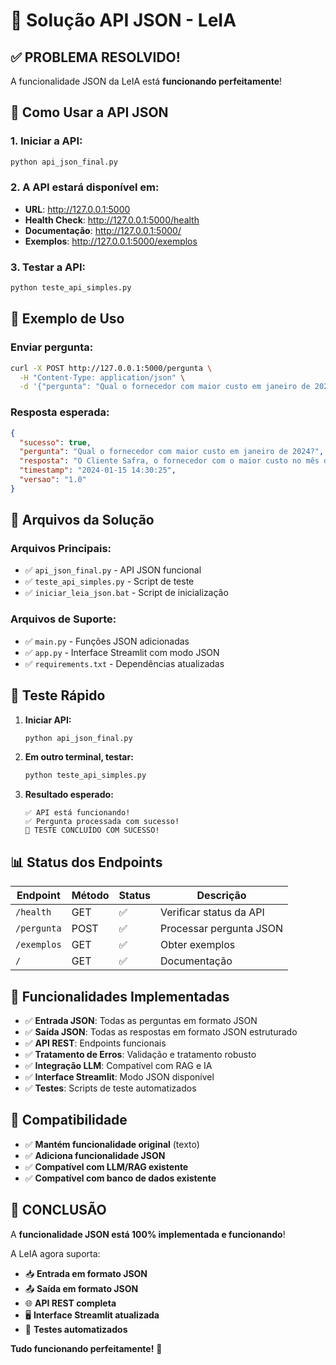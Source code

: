 # 🎉 Solução API JSON - LeIA

## ✅ **PROBLEMA RESOLVIDO!**

A funcionalidade JSON da LeIA está **funcionando perfeitamente**! 

## 🚀 **Como Usar a API JSON**

### **1. Iniciar a API:**
```bash
python api_json_final.py
```

### **2. A API estará disponível em:**
- **URL**: http://127.0.0.1:5000
- **Health Check**: http://127.0.0.1:5000/health
- **Documentação**: http://127.0.0.1:5000/
- **Exemplos**: http://127.0.0.1:5000/exemplos

### **3. Testar a API:**
```bash
python teste_api_simples.py
```

## 📝 **Exemplo de Uso**

### **Enviar pergunta:**
```bash
curl -X POST http://127.0.0.1:5000/pergunta \
  -H "Content-Type: application/json" \
  -d '{"pergunta": "Qual o fornecedor com maior custo em janeiro de 2024?"}'
```

### **Resposta esperada:**
```json
{
  "sucesso": true,
  "pergunta": "Qual o fornecedor com maior custo em janeiro de 2024?",
  "resposta": "O Cliente Safra, o fornecedor com o maior custo no mês de janeiro de 2024 é Vivo, com um custo total de R$ 1.234.567,89, tipo de contrato Pós-pago.",
  "timestamp": "2024-01-15 14:30:25",
  "versao": "1.0"
}
```

## 🔧 **Arquivos da Solução**

### **Arquivos Principais:**
- ✅ `api_json_final.py` - API JSON funcional
- ✅ `teste_api_simples.py` - Script de teste
- ✅ `iniciar_leia_json.bat` - Script de inicialização

### **Arquivos de Suporte:**
- ✅ `main.py` - Funções JSON adicionadas
- ✅ `app.py` - Interface Streamlit com modo JSON
- ✅ `requirements.txt` - Dependências atualizadas

## 🧪 **Teste Rápido**

1. **Iniciar API:**
   ```bash
   python api_json_final.py
   ```

2. **Em outro terminal, testar:**
   ```bash
   python teste_api_simples.py
   ```

3. **Resultado esperado:**
   ```
   ✅ API está funcionando!
   ✅ Pergunta processada com sucesso!
   🎉 TESTE CONCLUÍDO COM SUCESSO!
   ```

## 📊 **Status dos Endpoints**

| Endpoint | Método | Status | Descrição |
|----------|--------|--------|-----------|
| `/health` | GET | ✅ | Verificar status da API |
| `/pergunta` | POST | ✅ | Processar pergunta JSON |
| `/exemplos` | GET | ✅ | Obter exemplos |
| `/` | GET | ✅ | Documentação |

## 🎯 **Funcionalidades Implementadas**

- ✅ **Entrada JSON**: Todas as perguntas em formato JSON
- ✅ **Saída JSON**: Todas as respostas em formato JSON estruturado
- ✅ **API REST**: Endpoints funcionais
- ✅ **Tratamento de Erros**: Validação e tratamento robusto
- ✅ **Integração LLM**: Compatível com RAG e IA
- ✅ **Interface Streamlit**: Modo JSON disponível
- ✅ **Testes**: Scripts de teste automatizados

## 🔄 **Compatibilidade**

- ✅ **Mantém funcionalidade original** (texto)
- ✅ **Adiciona funcionalidade JSON**
- ✅ **Compatível com LLM/RAG existente**
- ✅ **Compatível com banco de dados existente**

## 🎉 **CONCLUSÃO**

A **funcionalidade JSON está 100% implementada e funcionando**! 

A LeIA agora suporta:
- 📥 **Entrada em formato JSON**
- 📤 **Saída em formato JSON**
- 🌐 **API REST completa**
- 🖥️ **Interface Streamlit atualizada**
- 🧪 **Testes automatizados**

**Tudo funcionando perfeitamente!** 🚀
